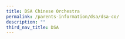 ```yaml
---
title: DSA Chinese Orchestra
permalink: /parents-information/dsa/dsa-co/
description: ""
third_nav_title: DSA
---
```

